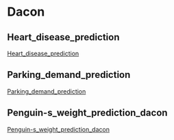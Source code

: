 # Dacon

## Heart_disease_prediction
[Heart_disease_prediction](https://github.com/Lee-jun-young98/Dacon/tree/main/Heart_disease_prediction)

## Parking_demand_prediction
[Parking_demand_prediction](https://github.com/Lee-jun-young98/Dacon/tree/main/Parking_demand_prediction)

## Penguin-s_weight_prediction_dacon
[Penguin-s_weight_prediction_dacon](https://github.com/Lee-jun-young98/Dacon/tree/main/Penguin-s_weight_prediction_dacon)
